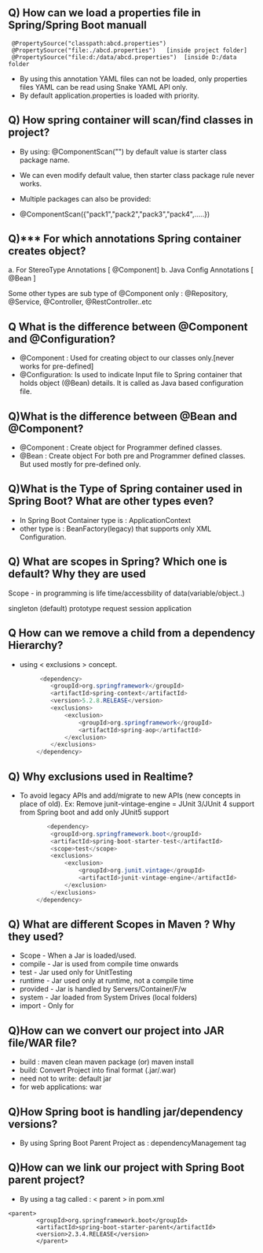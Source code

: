 ## Q) How can we load a properties file in Spring/Spring Boot manuall
```
 @PropertySource("classpath:abcd.properties")
 @PropertySource("file:./abcd.properties")   [inside project folder]
 @PropertySource("file:d:/data/abcd.properties")  [inside D:/data folder
```
*  By using this annotation YAML files can not be loaded, only properties files  YAML can be read using Snake YAML API only.
*  By default application.properties is loaded with priority.

## Q) How spring container will scan/find classes in project? 
*  By using: @ComponentScan("")  by default value is starter class package name.
*  We can even modify default value, then starter class package rule never works.

*  Multiple packages can also be provided:
*  @ComponentScan({"pack1","pack2","pack3","pack4",.....})

## Q)*** For which annotations Spring container creates object?
 a. For StereoType Annotations [ @Component]
 b. Java Config Annotations [ @Bean ]

 Some other types are sub type of @Component only : 
    @Repository, @Service, @Controller, @RestController..etc

## Q What is the difference between @Component and @Configuration?  
* @Component : Used for creating object to our classes only.[never works for pre-defined]
* @Configuration: Is used to indicate Input file to Spring container that holds 
    object (@Bean) details. It is called as Java based configuration file.

     
## Q)What is the difference between @Bean and @Component? 
* @Component : Create object for Programmer defined classes.
* @Bean      : Create object For both pre and Programmer defined classes.
                But used mostly for pre-defined only.


## Q)What is the Type of Spring container used in Spring Boot? What are other types even?
* In Spring Boot Container type is : ApplicationContext
* other type is : BeanFactory(legacy) that supports only XML Configuration.

## Q) What are scopes in Spring? Which one is default? Why they are used
 Scope - in programming is life time/accessbility of data(variable/object..)

 singleton (default)
 prototype
 request
 session
 application 



## Q How can we remove a child from a dependency Hierarchy?
 
* using < exclusions > concept.

```java
         <dependency>
			<groupId>org.springframework</groupId>
			<artifactId>spring-context</artifactId>
			<version>5.2.8.RELEASE</version>
			<exclusions>
				<exclusion>
					<groupId>org.springframework</groupId>
					<artifactId>spring-aop</artifactId>
				</exclusion>
			</exclusions>
		</dependency>
```

## Q) Why exclusions used in Realtime?
     
*   To avoid legacy APIs and add/migrate to new APIs (new concepts in place of old).
Ex: Remove junit-vintage-engine = JUnit 3/JUnit 4 support from Spring boot and add
    only JUnit5 support
  
```java
           <dependency>
			<groupId>org.springframework.boot</groupId>
			<artifactId>spring-boot-starter-test</artifactId>
			<scope>test</scope>
			<exclusions>
				<exclusion>
					<groupId>org.junit.vintage</groupId>
					<artifactId>junit-vintage-engine</artifactId>
				</exclusion>
			</exclusions>
		</dependency>

```

## Q) What are different Scopes in Maven ? Why they used?

* Scope - When a Jar is loaded/used.
* compile - Jar is used from compile time onwards
* test    - Jar used only for UnitTesting
* runtime - Jar used only at runtime, not a compile time
* provided - Jar is handled by Servers/Container/F/w
* system   - Jar loaded from System Drives (local folders)
* import - Only for <dependencyManagement>

## Q)How can we convert our project into JAR file/WAR file?
* build : maven clean  maven package (or) maven install
* build: Convert Project into final format (.jar/.war)
* need not to write: default <packaging>jar</packaging>
* for web applications: <packaging>war</packaging>

## Q)How Spring boot is handling jar/dependency versions?
* By using Spring Boot Parent Project as : dependencyManagement tag

## Q)How can we link our project with Spring Boot parent project?
* By using a tag called :  < parent > in pom.xml

```
<parent>
		<groupId>org.springframework.boot</groupId>
		<artifactId>spring-boot-starter-parent</artifactId>
		<version>2.3.4.RELEASE</version>
       	</parent>
```

